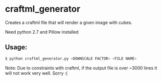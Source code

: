 # craftml_generator
Creates a craftml file that will render a given image with cubes.

Need python 2.7 and Pillow installed
## Usage:
```sh
$ python craftml_generator.py <DOWNSCALE FACTOR> <FILE NAME>
```

Note: Due to constraints with craftml, if the output file is over ~3000 lines it will not work very well. Sorry :(
